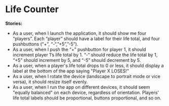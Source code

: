 # Life Counter
**Stories:**

- As a user, when I launch the application, it should show me four “players”. Each “player” should have a label for their life total, and four pushbuttons (“+”, “-“,”+5”,”-5”).
- As a user, when I push the “+” pushbutton for player 1, it should increment player 1’s life total by 1. “-“ should reduce the life total by 1, “+5” should increment by 5, and “-5” should decrement by 5.
- As a user, when a player's life total drops to 0 or less, it should display a label at the bottom of the app saying "Player X LOSES!"
- As a user, when I rotate the device (landscape to portrait mode or vice versa), it should resize itself evenly.
- As a user, when I run the app on different devices, it should seem "equally balanced" on each device, regardless of orientation. Players' life total labels should be proportional, buttons proportional, and so on.
